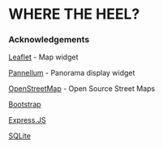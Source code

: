 # WHERE THE HEEL?
### Acknowledgements
[Leaflet](https://leafletjs.com/) - Map widget

[Pannellum](https://pannellum.org/) - Panorama display widget

[OpenStreetMap](https://www.openstreetmap.org/about) - Open Source Street Maps

[Bootstrap](https://getbootstrap.com/)

[Express.JS](http://expressjs.com/)

[SQLite](https://www.sqlite.org/index.html)
